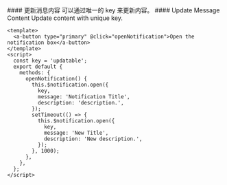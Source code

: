 <cn>
#### 更新消息内容
可以通过唯一的 key 来更新内容。
</cn>

<us>
#### Update Message Content
Update content with unique key.
</us>

```tpl
<template>
  <a-button type="primary" @click="openNotification">Open the notification box</a-button>
</template>
<script>
  const key = 'updatable';
  export default {
    methods: {
      openNotification() {
        this.$notification.open({
          key,
          message: 'Notification Title',
          description: 'description.',
        });
        setTimeout(() => {
          this.$notification.open({
            key,
            message: 'New Title',
            description: 'New description.',
          });
        }, 1000);
      },
    },
  };
</script>
```
